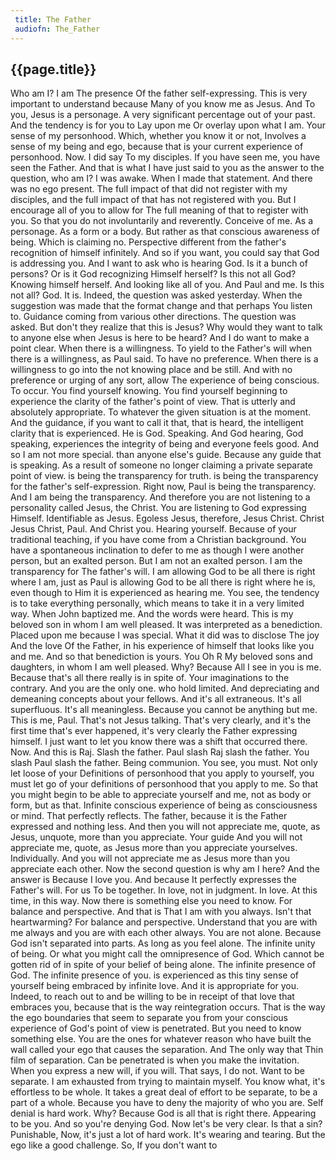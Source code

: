 ```yaml
---
 title: The Father
 audiofn: The_Father
---
```


## {{page.title}}

Who am I? I am The presence Of the father self-expressing. This is very
important to understand because Many of you know me as Jesus. And To
you, Jesus is a personage. A very significant percentage out of your
past. And the tendency is for you to Lay upon me Or overlay upon what I
am. Your sense of my personhood. Which, whether you know it or not,
Involves a sense of my being and ego, because that is your current
experience of personhood. Now. I did say To my disciples. If you have
seen me, you have seen the Father. And that is what I have just said to
you as the answer to the question, who am I? I was awake. When I made
that statement. And there was no ego present. The full impact of that
did not register with my disciples, and the full impact of that has not
registered with you. But I encourage all of you to allow for The full
meaning of that to register with you. So that you do not involuntarily
and reverently. Conceive of me. As a personage. As a form or a body. But
rather as that conscious awareness of being. Which is claiming no.
Perspective different from the father's recognition of himself
infinitely. And so if you want, you could say that God is addressing
you. And I want to ask who is hearing God. Is it a bunch of persons? Or
is it God recognizing Himself herself? Is this not all God? Knowing
himself herself. And looking like all of you. And Paul and me. Is this
not all? God. It is. Indeed, the question was asked yesterday. When the
suggestion was made that the format change and that perhaps You listen
to. Guidance coming from various other directions. The question was
asked. But don't they realize that this is Jesus? Why would they want to
talk to anyone else when Jesus is here to be heard? And I do want to
make a point clear. When there is a willingness. To yield to the
Father's will when there is a willingness, as Paul said. To have no
preference. When there is a willingness to go into the not knowing place
and be still. And with no preference or urging of any sort, allow The
experience of being conscious. To occur. You find yourself knowing. You
find yourself beginning to experience the clarity of the father's point
of view. That is utterly and absolutely appropriate. To whatever the
given situation is at the moment. And the guidance, if you want to call
it that, that is heard, the intelligent clarity that is experienced. He
is God. Speaking. And God hearing, God speaking, experiences the
integrity of being and everyone feels good. And so I am not more
special. than anyone else's guide. Because any guide that is speaking.
As a result of someone no longer claiming a private separate point of
view. is being the transparency for truth. is being the transparency for
the father's self-expression. Right now, Paul is being the transparency.
And I am being the transparency. And therefore you are not listening to
a personality called Jesus, the Christ. You are listening to God
expressing Himself. Identifiable as Jesus. Egoless Jesus, therefore,
Jesus Christ. Christ Jesus Christ, Paul. And Christ you. Hearing
yourself. Because of your traditional teaching, if you have come from a
Christian background. You have a spontaneous inclination to defer to me
as though I were another person, but an exalted person. But I am not an
exalted person. I am the transparency for The father's will. I am
allowing God to be all there is right where I am, just as Paul is
allowing God to be all there is right where he is, even though to Him it
is experienced as hearing me. You see, the tendency is to take
everything personally, which means to take it in a very limited way.
When John baptized me. And the words were heard. This is my beloved son
in whom I am well pleased. It was interpreted as a benediction. Placed
upon me because I was special. What it did was to disclose The joy And
the love Of the Father, in his experience of himself that looks like you
and me. And so that benediction is yours. You Oh R My beloved sons and
daughters, in whom I am well pleased. Why? Because All I see in you is
me. Because that's all there really is in spite of. Your imaginations to
the contrary. And you are the only one. who hold limited. And
depreciating and demeaning concepts about your fellows. And it's all
extraneous. It's all superfluous. It's all meaningless. Because you
cannot be anything but me. This is me, Paul. That's not Jesus talking.
That's very clearly, and it's the first time that's ever happened, it's
very clearly the Father expressing himself. I just want to let you know
there was a shift that occurred there. Now. And this is Raj. Slash the
father. Paul slash Raj slash the father. You slash Paul slash the
father. Being communion. You see, you must. Not only let loose of your
Definitions of personhood that you apply to yourself, you must let go of
your definitions of personhood that you apply to me. So that you might
begin to be able to appreciate yourself and me, not as body or form, but
as that. Infinite conscious experience of being as consciousness or
mind. That perfectly reflects. The father, because it is the Father
expressed and nothing less. And then you will not appreciate me, quote,
as Jesus, unquote, more than you appreciate. Your guide And you will not
appreciate me, quote, as Jesus more than you appreciate yourselves.
Individually. And you will not appreciate me as Jesus more than you
appreciate each other. Now the second question is why am I here? And the
answer is Because I love you. And because It perfectly expresses the
Father's will. For us To be together. In love, not in judgment. In love.
At this time, in this way. Now there is something else you need to know.
For balance and perspective. And that is That I am with you always.
Isn't that heartwarming? For balance and perspective. Understand that
you are with me always and you are with each other always. You are not
alone. Because God isn't separated into parts. As long as you feel
alone. The infinite unity of being. Or what you might call the
omnipresence of God. Which cannot be gotten rid of in spite of your
belief of being alone. The infinite presence of God. The infinite
presence of you. is experienced as this tiny sense of yourself being
embraced by infinite love. And it is appropriate for you. Indeed, to
reach out to and be willing to be in receipt of that love that embraces
you, because that is the way reintegration occurs. That is the way the
ego boundaries that seem to separate you from your conscious experience
of God's point of view is penetrated. But you need to know something
else. You are the ones for whatever reason who have built the wall
called your ego that causes the separation. And The only way that Thin
film of separation. Can be penetrated is when you make the invitation.
When you express a new will, if you will. That says, I do not. Want to
be separate. I am exhausted from trying to maintain myself. You know
what, it's effortless to be whole. It takes a great deal of effort to be
separate, to be a part of a whole. Because you have to deny the majority
of who you are. Self denial is hard work. Why? Because God is all that
is right there. Appearing to be you. And so you're denying God. Now
let's be very clear. Is that a sin? Punishable, Now, it's just a lot of
hard work. It's wearing and tearing. But the ego like a good challenge.
So, If you don't want to

